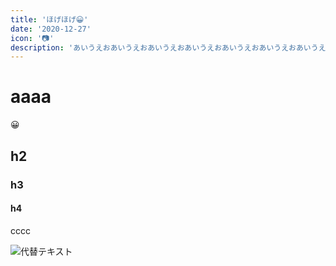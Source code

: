 ```yaml
---
title: 'ほげほげ😀'
date: '2020-12-27'
icon: '📷'
description: 'あいうえおあいうえおあいうえおあいうえおあいうえおあいうえおあいうえおあいうえおあいうえおあいうえおあいうえおあいうえおあいうえおあいうえおあいうえお'
---
```


# aaaa

😀

## h2

### h3

#### h4

cccc


![代替テキスト](https://i.imgur.com/moJ8Aw1.png)
